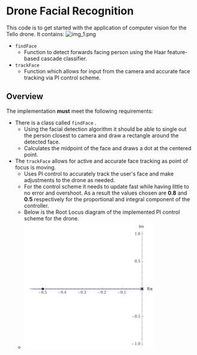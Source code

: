 # Drone Facial Recognition

This code is to get started with the application of computer vision for the Tello drone.  It contains:
![img_1.png](img_1.png)
 * `findFace`
    * Function to detect forwards facing person using the Haar feature-based cascade classifier.
 * `trackFace`
    * Function which allows for input from the camera and accurate face tracking via PI control scheme.

## Overview

The implementation **must** meet the following requirements:

 * There is a class called `findFace` .
    * Using the facial detection algorithm it should be able to single out the person closest to camera and draw a rectangle around the detected face.
    * Calculates the midpoint of the face and draws a dot at the centered point.
 * The `trackFace` allows for active and accurate face tracking as point of focus is moving.
    * Uses PI control to accurately track the user's face and make adjustments to the drone as needed.
    * For the control scheme it needs to update fast while having little to no error and overshoot. As a result the values chosen are **0.8** and **0.5** respectively for the proportional and integral component of the controller.
    * Below is the Root Locus diagram of the implemented PI control scheme for the drone. 
    * ![img.png](img.png)
 
